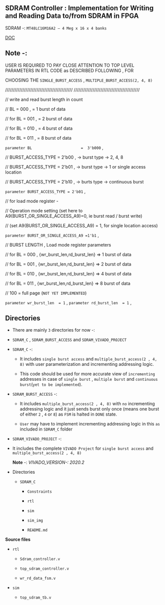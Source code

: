 ## SDRAM Controller : Implementation for Writing and Reading Data to/from SDRAM in FPGA

 SDRAM -: `MT48LC16M16A2 – 4 Meg x 16 x 4 banks`

 [DOC](https://www.alldatasheet.com/datasheet-pdf/pdf/75870/MICRON/MT48LC16M4A2.html)


## Note -: 

   USER IS REQUIRED TO PAY CLOSE ATTENTION TO TOP LEVEL PARAMETERS IN RTL CODE as DESCRIBED FOLLOWING , FOR 

   CHOOSING THE `SINGLE_BURST_ACCESS` , `MULTIPLE_BURST_ACCESS(2, 4, 8)`


   ///////////////////////////////////////////
   //////////////////////////////////////////
   
   // write and read burst length in count              
   
   // BL          = 000 ,     = 1 burst of data
   
   // for BL      = 001 ,     = 2 burst of data
   
   // for BL      = 010 ,     = 4 burst of data
   
   // for BL      = 011 ,     = 8 burst of data
   
   `parameter BL                      =  3'b000`  , 
   
   //    BURST_ACCESS_TYPE = 2'b00 , -> burst type ->  2, 4, 8 
   
   //    BURST_ACCESS_TYPE = 2'b01 , -> burst type -> 1 or single access location
   
   //    BURST_ACCESS_TYPE = 2'b10 , -> burts type -> continuous burst  
   
   `parameter BURST_ACCESS_TYPE = 2'b01` ,
   
   // for load mode register - 
   
   // Operation mode setting (set here to A9(BURST_OR_SINGLE_ACCESS_A9)=0, ie burst read / burst write)  
   
   // (set A9(BURST_OR_SINGLE_ACCESS_A9) = 1, for single location access)
   
  `parameter BURST_OR_SINGLE_ACCESS_A9 =1'b1` , 
   
   // BURST LENGTH , Load mode register parameters
   
   // for BL = 000 , {wr_burst_len,rd_burst_len} => 1 burst of data 
   
   // for BL = 001 , {wr_burst_len,rd_burst_len} => 2 burst of data
   
   // for BL = 010 , {wr_burst_len,rd_burst_len} => 4 burst of data 
   
   // for BL = 011 , {wr_burst_len,rd_burst_len} => 8 burst of data
   
   // 100 = full page (`NOT YET IMPLEMENTED`)
   
   `parameter wr_burst_len  = 1` , 
   `parameter rd_burst_len  = 1` , 



## Directories

  - There are mainly `3` directories for now -:

  - `SDRAM_C`  , `SDRAM_BURST_ACCESS` and `SDRAM_VIVADO_PROJECT`

  - `SDRAM_C` -: 
   
    - It includes `single burst access` and `multiple_burst_access(2 , 4, 8)` with user parameterization and 
      incrementing addressing logic.

    - This code should be used for more accurate view of `incrementing` addresses in case of `single burst` , `multiple burst` 
      and `continuous burst`(`yet to be implemented`).

  - `SDRAM_BURST_ACCESS` -: 
              
    - It includes `multiple_burst_access(2 , 4, 8)` with `no`  incrementing addressing logic and it just sends 
      burst only once (means one burst of either `2` , `4` or `8`) as `FSM` is halted in `DONE` state.
              
    - `User` may have to implement incrementing addressing logic in this `as` included in  `SDRAM_C` folder

  - `SDRAM_VIVADO_PROJECT` -:

   - It includes the complete `VIVADO Project` for `single burst access` and `multiple_burst_access(2 , 4, 8)`

     **Note** -: *VIVADO_VERSION-: 2020.2*  


  - Directories 

    - `SDRAM_C`
    
      - `Constraints`
    
      - `rtl`
         
      - `sim`
         
      - `sim_img`
         
      - `README.md`

**Source files**

  - `rtl`

     - `Sdram_controller.v`

     -  `top_sdram_controller.v`

     -  `wr_rd_data_fsm.v`

  - `sim`

    -  `top_sdram_tb.v`
  